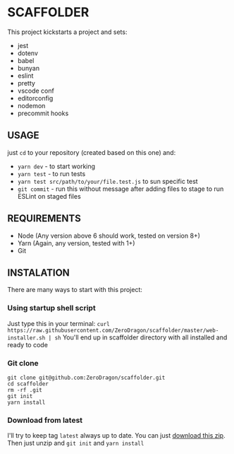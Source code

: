 # SCAFFOLDER

This project kickstarts a project and sets:
  - jest
  - dotenv
  - babel
  - bunyan
  - eslint
  - pretty
  - vscode conf
  - editorconfig
  - nodemon
  - precommit hooks

## USAGE

just `cd` to your repository (created based on this one) and:

- `yarn dev` - to start working
- `yarn test` - to run tests
- `yarn test src/path/to/your/file.test.js` to sun specific test
- `git commit` - run this without message after adding files to stage to run ESLint on staged files

## REQUIREMENTS

- Node (Any version above 6 should work, tested on version 8+)
- Yarn (Again, any version, tested with 1+)
- Git

## INSTALATION

There are many ways to start with this project:

### Using startup shell script
Just type this in your terminal:
`curl https://raw.githubusercontent.com/ZeroDragon/scaffolder/master/web-installer.sh | sh`
You'll end up in scaffolder directory with all installed and ready to code

### Git clone
```
git clone git@github.com:ZeroDragon/scaffolder.git
cd scaffolder
rm -rf .git
git init
yarn install
```

### Download from latest
I'll try to keep tag `latest` always up to date. You can just [download this zip](https://github.com/ZeroDragon/scaffolder/archive/latest.zip). Then just unzip and `git init` and `yarn install`
